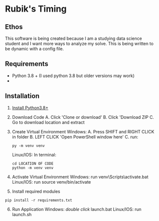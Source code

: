 # Rubik's Timing
## Ethos
This software is being created because I am a studying data science student and I want more ways to analyze my solve. This is being written to be dynamic with a config file.

## Requirements
- Python 3.8 + (I used python 3.8 but older versions may work)
- 

## Installation
1. [Install Python3.8+](https://www.python.org/downloads/)

2. Download Code
    A. Click 'Clone or download'
    B. Click 'Download ZIP
    C. Go to download location and extract

3. Create Virtual Environment
    Windows:
    A. Press SHIFT and RIGHT CLICK in folder
    B. LEFT CLICK 'Open PowerShell window here'
    C. run:
    ```
    py -m venv venv
    ```
    
    Linux/IOS:
    In terminal:
    ```
    cd LOCATION OF CODE
    python -m venv venv
    ```

4. Activate Virtual Environment
    Windows:   run venv\Scripts\activate.bat
    Linux/IOS: run source venv/bin/activate

5. Install required modules
```
pip install -r requirements.txt
```

6. Run Application
    Windows:   *double click* launch.bat
    Linux/IOS: run launch.sh